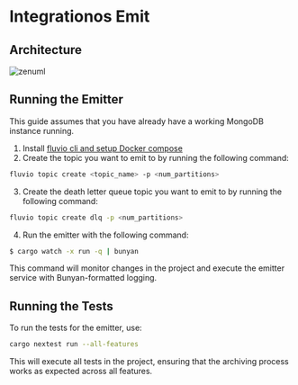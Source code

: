 # Integrationos Emit

## Architecture

![zenuml](https://github.com/user-attachments/assets/db9450f0-0877-41dc-9bfe-06208d494d91)

## Running the Emitter

This guide assumes that you have already have a working MongoDB instance running.

1. Install [fluvio cli and setup Docker compose](https://www.fluvio.io/docs/fluvio/installation/docker/)
2. Create the topic you want to emit to by running the following command:

```bash
fluvio topic create <topic_name> -p <num_partitions>
```
3. Create the death letter queue topic you want to emit to by running the following command:

```bash 
fluvio topic create dlq -p <num_partitions>
```
4. Run the emitter with the following command:

```bash
$ cargo watch -x run -q | bunyan
```

This command will monitor changes in the project and execute the emitter service with Bunyan-formatted logging.

## Running the Tests

To run the tests for the emitter, use:

```bash
cargo nextest run --all-features
```

This will execute all tests in the project, ensuring that the archiving process works as expected across all features.

